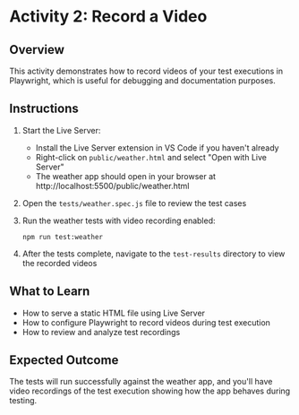 # Activity 2: Record a Video

## Overview
This activity demonstrates how to record videos of your test executions in Playwright, which is useful for debugging and documentation purposes.

## Instructions

1. Start the Live Server:
   - Install the Live Server extension in VS Code if you haven't already
   - Right-click on `public/weather.html` and select "Open with Live Server"
   - The weather app should open in your browser at http://localhost:5500/public/weather.html

2. Open the `tests/weather.spec.js` file to review the test cases

3. Run the weather tests with video recording enabled:
   ```
   npm run test:weather
   ```

4. After the tests complete, navigate to the `test-results` directory to view the recorded videos

## What to Learn
- How to serve a static HTML file using Live Server
- How to configure Playwright to record videos during test execution
- How to review and analyze test recordings

## Expected Outcome
The tests will run successfully against the weather app, and you'll have video recordings of the test execution showing how the app behaves during testing.
